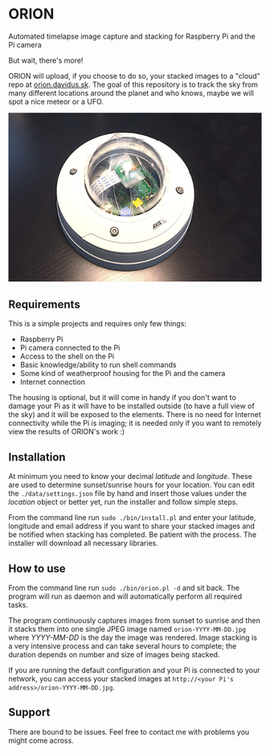 # ORION
Automated timelapse image capture and stacking for Raspberry Pi and the Pi camera

But wait, there's more!

ORION will upload, if you choose to do so, your stacked images to a "cloud" repo at [orion.davidus.sk](http://orion.davidus.sk). The goal of this repository is to track the sky from many different locations around the planet and who knows, maybe we will spot a nice meteor or a UFO.

![Camera housing](https://raw.githubusercontent.com/davidus-sk/orion/master/web/images/housing.jpg "Camera housing")

## Requirements

This is a simple projects and requires only few things:

* Raspberry Pi
* Pi camera connected to the Pi
* Access to the shell on the Pi
* Basic knowledge/ability to run shell commands
* Some kind of weatherproof housing for the Pi and the camera
* Internet connection

The housing is optional, but it will come in handy if you don't want to damage your Pi as it will have to be installed outside (to have a full view of the sky) and it will be exposed to the elements. There is no need for Internet connectivity while the Pi is imaging; it is needed only if you want to remotely view the results of ORION's work :)

## Installation

At minimum you need to know your decimal *latitude* and *longitude*. These are used to determine sunset/sunrise hours for your location. You can edit the `./data/settings.json` file by hand and insert those values under the *location* object or better yet, run the installer and follow simple steps.

From the command line run `sudo ./bin/install.pl` and enter your latitude, longitude and email address if you want to share your stacked images and be notified when stacking has completed. Be patient with the process. The installer will download all necessary libraries.

## How to use

From the command line run `sudo ./bin/orion.pl -d` and sit back. The program will run as daemon and will automatically perform all required tasks.

The program continuously captures images from sunset to sunrise and then it stacks them into one single JPEG image named `orion-YYYY-MM-DD.jpg` where *YYYY-MM-DD* is the day the image was rendered. Image stacking is a very intensive process and can take several hours to complete; the duration depends on number and size of images being stacked.

If you are running the default configuration and your Pi is connected to your network, you can access your stacked images at `http://<your Pi's address>/orion-YYYY-MM-DD.jpg`.

## Support

There are bound to be issues. Feel free to contact me with problems you might come across.
